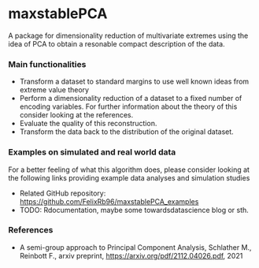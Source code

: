 # maxstablePCA

A package for dimensionality reduction of multivariate extremes using the idea of PCA to 
obtain a resonable compact description of the data. 

### Main functionalities

* Transform a dataset to standard margins to use well known ideas from extreme value theory
* Perform a dimensionality reduction of a dataset to a fixed number of encoding variables. For further information about the theory of this consider looking at the references.
* Evaluate the quality of this reconstruction.
* Transform the data back to the distribution of the original dataset.

### Examples on simulated and real world data

For a better feeling of what this algorithm does, please consider looking at the following links providing example data analyses and simulation studies

* Related GitHub repository: https://github.com/FelixRb96/maxstablePCA_examples
* TODO: Rdocumentation, maybe some towardsdatascience blog or sth. 

### References

* A semi-group approach to Principal Component Analysis, Schlather M., Reinbott F., arxiv preprint, https://arxiv.org/pdf/2112.04026.pdf, 2021

